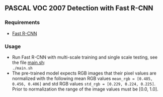 ## PASCAL VOC 2007 Detection with Fast R-CNN

### Requirements

* [Fast R-CNN](https://github.com/rbgirshick/fast-rcnn)

### Usage

* Run Fast R-CNN with multi-scale training and single scale testing, see the file [main.sh](https://github.com/philiptheother/FeatureDecoupling/blob/master/caffe_voc_detection/main.sh):  
`./main.sh`
* The pre-trained model expects RGB images that their pixel values are normalized with the following mean RGB values `mean_rgb = [0.485, 0.456, 0.406]` and std RGB values `std_rgb = [0.229, 0.224, 0.225]`. Prior to normalization the range of the image values must be [0.0, 1.0].
